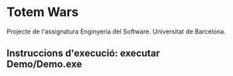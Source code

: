 # Totem Wars
Projecte de l'assignatura Enginyeria del Software. Universitat de Barcelona.


## Instruccions d'execució: executar Demo/Demo.exe
